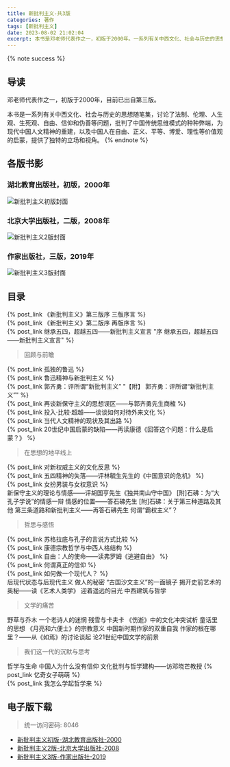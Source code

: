 ```yaml
---
title: 新批判主义-共3版
categories: 著作
tags: [新批判主义]
date: 2023-08-02 21:02:04
excerpt: 本书是邓老师代表作之一，初版于2000年。一系列有关中西文化、社会与历史的思想随笔集，讨论了法制、伦理、人生观、生死观、自由、信仰和伪善等问题，批判了中国传统思维模式的种种弊端，为现代中国人文精神的重建，以及中国人在自由、正义、平等、博爱、理性等价值观的启蒙，提供了独特的立场和视角。
---
```

{% note success %}
## 导读
邓老师代表作之一，初版于2000年，目前已出自第三版。

本书是一系列有关中西文化、社会与历史的思想随笔集，讨论了法制、伦理、人生观、生死观、自由、信仰和伪善等问题，批判了中国传统思维模式的种种弊端，为现代中国人文精神的重建，以及中国人在自由、正义、平等、博爱、理性等价值观的启蒙，提供了独特的立场和视角。
{% endnote %}
## 各版书影
### 湖北教育出版社，初版，2000年
![新批判主义初版封面](/images/新批判主义初版封面.png)
### 北京大学出版社，二版，2008年
![新批判主义2版封面](/images/新批判主义2版封面.jpg)
### 作家出版社，三版，2019年
![新批判主义3版封面](/images/新批判主义3版封面.jpg)

## 目录
{% post_link 《新批判主义》第三版序 三版序言 %}<br/>
{% post_link 《新批判主义》第二版序 再版序言 %}<br/>
{% post_link 继承五四，超越五四——新批判主义宣言 "序 继承五四，超越五四——新批判主义宣言" %}<br/>
> 回顾与前瞻

{% post_link 孤独的鲁迅 %}<br/>
{% post_link 鲁迅精神与新批判主义 %}<br/>
{% post_link 郭齐勇：评所谓“新批判主义” "【附】 郭齐勇：评所谓“新批判主义”" %}<br/>
{% post_link 再谈新保守主义的思想误区——与郭齐勇先生商榷 %}<br/>
{% post_link 投入·比较·超越——谈谈如何对待外来文化 %}<br/>
{% post_link 当代人文精神的现状及其出路 %}<br/>
{% post_link 20世纪中国启蒙的缺陷——再读康德《回答这个问题：什么是启蒙？》 %}<br/>
> 在思想的地平线上

{% post_link 对新权威主义的文化反思 %}<br/>
{% post_link 五四精神的失落——评林毓生先生的《中国意识的危机》 %}<br/>
{% post_link 女扮男装与女权意识 %}<br/>
新保守主义的理论与情感——评胡国亨先生《独共南山守中国》
[附]石砩：为“大孔子学说”的情感一辩
情感的位置——答石砩先生
[附]石砩：关于第三种道路及其他
第三条道路和新批判主义——再答石砩先生
何谓“霸权主义”？
> 哲思与感悟

{% post_link 苏格拉底与孔子的言说方式比较 %}<br/>
{% post_link 康德宗教哲学与中西人格结构 %}<br/>
{% post_link 自由：人的使命——读弗罗姆《逃避自由》 %}<br/>
{% post_link 何谓真正的信仰 %}<br/>
{% post_link 如何做一个现代人？ %}<br/>
后现代状态与后现代主义
做人的秘密
“古国沙文主义”的一面镜子
揭开史前艺术的奥秘——读《艺术人类学》
迎着遥远的目光
中西建筑与哲学
> 文学的痛苦

野草与乔木
一个老诗人的迷惘
残雪与卡夫卡
《伤逝》中的文化冲突试析
童话里的思想
《月亮和六便士》的宗教意义
中国新时期作家的双重自我
作家的根在哪里？——从《如焉》的讨论谈起
论21世纪中国文学的前景
> 我们这一代的沉默与思考

哲学与生命
中国人为什么没有信仰
文化批判与哲学建构——访邓晓芒教授
{% post_link 忆奇女子萌萌 %}<br>
{% post_link 我怎么学起哲学来 %}
## 电子版下载
> 统一访问密码: 8046

- [新批判主义初版-湖北教育出版社-2000](https://url92.ctfile.com/f/21466692-905451294-1adf29?p=8046)
- [新批判主义2版-北京大学出版社-2008](https://url92.ctfile.com/f/21466692-905451291-14ff26?p=8046)
- [新批判主义3版-作家出版社-2019](https://url92.ctfile.com/f/21466692-905451306-d1034f?p=8046)
